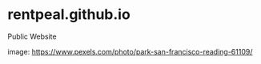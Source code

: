 # rentpeal.github.io
Public Website

image: https://www.pexels.com/photo/park-san-francisco-reading-61109/
